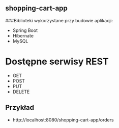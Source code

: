 ## shopping-cart-app
###Biblioteki wykorzystane przy budowie aplikacji:
- Spring Boot
- Hibernate
- MySQL

# Dostępne serwisy REST
- GET
- POST
- PUT
- DELETE

## Przykład
- http://localhost:8080/shopping-cart-app/orders
